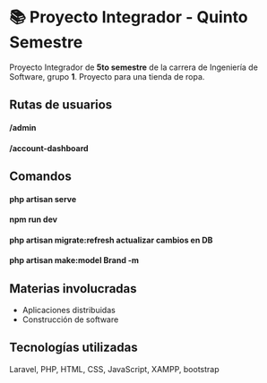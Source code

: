 # 📚 Proyecto Integrador - Quinto Semestre
Proyecto Integrador de **5to semestre** de la carrera de Ingeniería de Software, grupo **1**. Proyecto para una tienda de ropa. 

## Rutas de usuarios

#### /admin
#### /account-dashboard

## Comandos

#### php artisan serve
#### npm run dev 
#### php artisan migrate:refresh    **actualizar cambios en DB**
#### php artisan make:model Brand -m


## Materias involucradas

- Aplicaciones distribuidas
- Construcción de software

## Tecnologías utilizadas

Laravel, PHP, HTML, CSS, JavaScript, XAMPP, bootstrap

